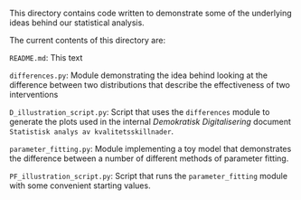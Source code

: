 This directory contains code written to demonstrate some of the underlying ideas behind our statistical analysis.

The current contents of this directory are:

`README.md`: This text

`differences.py`: Module demonstrating the idea behind looking at the difference between two distributions that describe the effectiveness of two interventions

`D_illustration_script.py`: Script that uses the `differences` module to generate the plots used in the internal _Demokratisk Digitalisering_ document `Statistisk analys
av kvalitetsskillnader`.

`parameter_fitting.py`: Module implementing a toy model that demonstrates the difference between a number of different methods of parameter fitting.

`PF_illustration_script.py`: Script that runs the `parameter_fitting` module with some convenient starting values.
